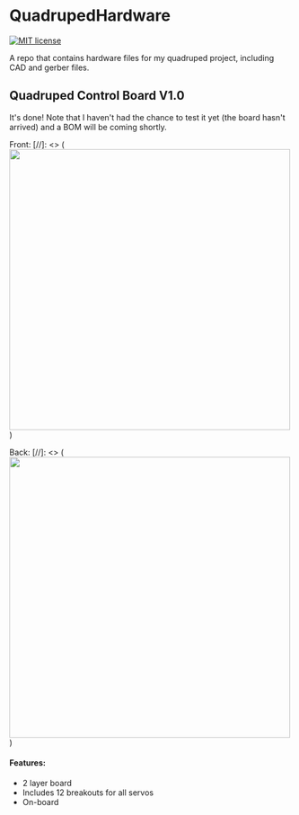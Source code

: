 # QuadrupedHardware

[![MIT license](https://img.shields.io/badge/License-MIT-blue.svg)](https://github.com/seanboe/QuadrupedHardware)

A repo that contains hardware files for my quadruped project, including CAD and gerber files. 

## Quadruped Control Board V1.0

It's done! Note that I haven't had the chance to test it yet (the board hasn't arrived) and a BOM will be coming shortly.

Front:
[//]: <> (<img src="QuadrupedHardware/pcbV1/frontImg.png" height="500">)

Back:
[//]: <> (<img src="QuadrupedHardware/pcbV1/backImg.png" height="500">)

#### Features:
- 2 layer board
- Includes 12 breakouts for all servos
- On-board 
